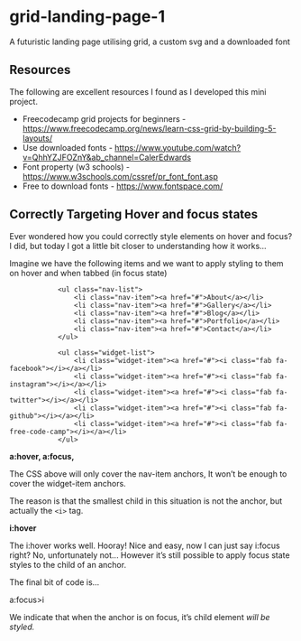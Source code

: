 # grid-landing-page-1
A futuristic landing page utilising grid, a custom svg and a downloaded font

## Resources

The following are excellent resources I found as I developed this mini project.

- Freecodecamp grid projects for beginners - https://www.freecodecamp.org/news/learn-css-grid-by-building-5-layouts/
- Use downloaded fonts - https://www.youtube.com/watch?v=QhhYZJFOZnY&ab_channel=CalerEdwards
- Font property (w3 schools) - https://www.w3schools.com/cssref/pr_font_font.asp
- Free to download fonts - https://www.fontspace.com/

## Correctly Targeting Hover and focus states

Ever wondered how you could correctly style elements on hover and focus? I did, but today I got a little bit closer to understanding how it works...

Imagine we have the following items and we want to apply styling to them on hover and when tabbed (in focus state)

```
            <ul class="nav-list">
                <li class="nav-item"><a href="#">About</a></li>
                <li class="nav-item"><a href="#">Gallery</a></li>
                <li class="nav-item"><a href="#">Blog</a></li>
                <li class="nav-item"><a href="#">Portfolio</a></li>
                <li class="nav-item"><a href="#">Contact</a></li>
            </ul>

            <ul class="widget-list">
                <li class="widget-item"><a href="#"><i class="fab fa-facebook"></i></a></li>
                <li class="widget-item"><a href="#"><i class="fab fa-instagram"></i></a></li>
                <li class="widget-item"><a href="#"><i class="fab fa-twitter"></i></a></li>
                <li class="widget-item"><a href="#"><i class="fab fa-github"></i></a></li>
                <li class="widget-item"><a href="#"><i class="fab fa-free-code-camp"></i></a></li>
            </ul>
```

**a:hover, a:focus,**

The CSS above will only cover the nav-item anchors, It won’t be enough to cover the widget-item anchors.

The reason is that the smallest child in this situation is not the anchor, but actually the `<i>` tag.

**i:hover**

The i:hover works well. Hooray! Nice and easy, now I can just say i:focus right? No, unfortunately not... However it’s still possible to apply focus state styles to the child of an anchor.

The final bit of code is…

a:focus>i

We indicate that when the anchor is on focus, it’s child element <i> will be styled.
